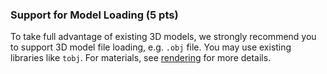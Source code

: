 ### Support for Model Loading (5 pts)
To take full advantage of existing 3D models, we strongly recommend you to support 3D model file loading, e.g. `.obj` file. You may use existing libraries like `tobj`. For materials, see [rendering](rendering-bonus.md) for more details.